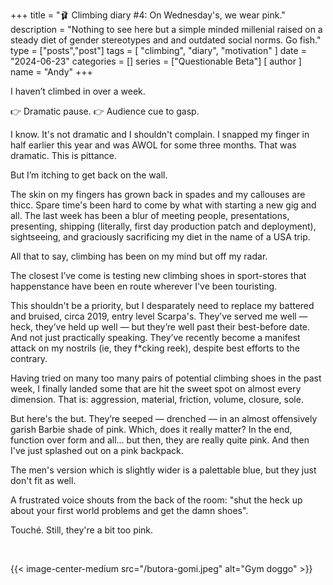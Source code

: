 +++
title = "🩰 Climbing diary #4: On Wednesday's, we wear pink."
description = "Nothing to see here but a simple minded millenial raised on a steady diet of gender stereotypes and and outdated social norms. Go fish."
type = ["posts","post"]
tags = [
    "climbing",
    "diary",
    "motivation"
]
date = "2024-06-23"
categories = []
series = ["Questionable Beta"]
[ author ]
  name = "Andy"
+++


I haven’t climbed in over a week. 

👉 Dramatic pause. 👉 Audience cue to gasp. 

I know. It's not dramatic and I shouldn't complain. I snapped my finger in half earlier this year and was AWOL for some three months. That was dramatic. This is pittance. 

But I’m itching to get back on the wall. 

The skin on my fingers has grown back in spades and my callouses are thicc. Spare time's been hard to come by what with starting a new gig and all. The last week has been a blur of meeting people, presentations, presenting, shipping (literally, first day production patch and deployment), sightseeing, and graciously sacrificing my diet in the name of a USA trip. 

All that to say, climbing has been on my mind but off my radar. 

The closest I’ve come is testing new climbing shoes in sport-stores that happenstance have been en route wherever I've been touristing.

This shouldn't be a priority, but I desparately need to replace my battered and bruised, circa 2019, entry level Scarpa's. They’ve served me well — heck, they’ve held up well — but they’re well past their best-before date. And not just practically speaking. They’ve recently become a manifest attack on my nostrils (ie, they f*cking reek), despite best efforts to the contrary. 

Having tried on many too many pairs of potential climbing shoes in the past week, I finally landed some that are hit the sweet spot on almost every dimension. That is: aggression, material, friction, volume, closure, sole. 

But here's the but. They’re seeped — drenched — in an almost offensively garish Barbie shade of pink. Which, does it really matter? In the end, function over form and all... but then, they are really quite pink. And then I've just splashed out on a pink backpack. 

The men's version which is slightly wider is a palettable blue, but they just don't fit as well. 

A frustrated voice shouts from the back of the room: "shut the heck up about your first world problems and get the damn shoes". 

Touché. Still, they're a bit too pink.


&nbsp;


{{< image-center-medium src="/butora-gomi.jpeg" alt="Gym doggo" >}}

&nbsp;